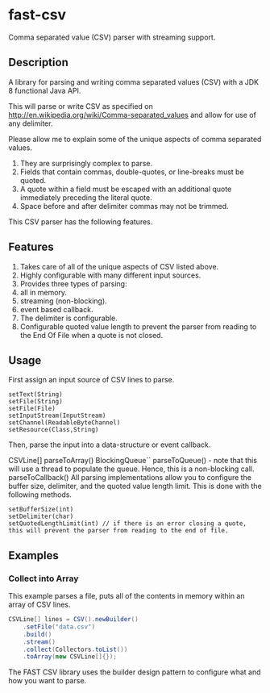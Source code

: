# fast-csv
Comma separated value (CSV) parser with streaming support.

## Description
A library for parsing and writing comma separated values (CSV) with a JDK 8 functional Java API.

This will parse or write CSV as specified on http://en.wikipedia.org/wiki/Comma-separated_values and allow for use of any delimiter.

Please allow me to explain some of the unique aspects of comma separated values.

1. They are surprisingly complex to parse.
2. Fields that contain commas, double-quotes, or line-breaks must be quoted.
3. A quote within a field must be escaped with an additional quote immediately preceding the literal quote.
4. Space before and after delimiter commas may not be trimmed.

This CSV parser has the following features.

## Features
1. Takes care of all of the unique aspects of CSV listed above.
2. Highly configurable with many different input sources.
3. Provides three types of parsing:
4. all in memory.
5. streaming (non-blocking).
6. event based callback.
7. The delimiter is configurable.
8. Configurable quoted value length to prevent the parser from reading to the End Of File when a quote is not closed.

## Usage
First assign an input source of CSV lines to parse.
```
setText(String)
setFile(String)
setFile(File)
setInputStream(InputStream)
setChannel(ReadableByteChannel)
setResource(Class,String)
```

Then, parse the input into a data-structure or event callback.

CSVLine[] parseToArray()
BlockingQueue``<CSVLine> parseToQueue() - note that this will use a thread to populate the queue. Hence, this is a non-blocking call.
parseToCallback()
All parsing implementations allow you to configure the buffer size, delimiter, and the quoted value length limit. This is done with the following methods.
```
setBufferSize(int)
setDelimiter(char)
setQuotedLengthLimit(int) // if there is an error closing a quote, this will prevent the parser from reading to the end of file.
```
## Examples
### Collect into Array
This example parses a file, puts all of the contents in memory within an array of CSV lines. 
```java
CSVLine[] lines = CSV().newBuilder()
    .setFile("data.csv")
    .build()
    .stream()
    .collect(Collectors.toList())
    .toArray(new CSVLine[]{});
```

The FAST CSV library uses the builder design pattern to configure what and how you want to parse.
